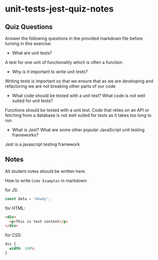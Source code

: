 # unit-tests-jest-quiz-notes

## Quiz Questions

Answer the following questions in the provided markdown file before turning in this exercise:

- What are unit tests?

A test for one unit of functionality which is often a function

- Why is it important to write unit tests?

Writing tests is important so that we ensure that as we are developing and refactoring we are not breaking other parts of our code

- What code should be tested with a unit test? What code is not well suited for unit tests?

Functions should be tested with a unit test. Code that relies on an API or fetching from a database is not well suited for tests as it takes too long to run

- What is Jest? What are some other popular JavaScript unit testing frameworks?

Jest is a javascript testing framework

## Notes

All student notes should be written here.

How to write `Code Examples` in markdown

for JS:

```js
const data = 'Howdy';
```

for HTML:

```html
<div>
  <p>This is text content</p>
</div>
```

for CSS:

```css
div {
  width: 100%;
}
```
